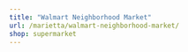 ```yaml
---
title: "Walmart Neighborhood Market"
url: /marietta/walmart-neighborhood-market/
shop: supermarket
---
```

